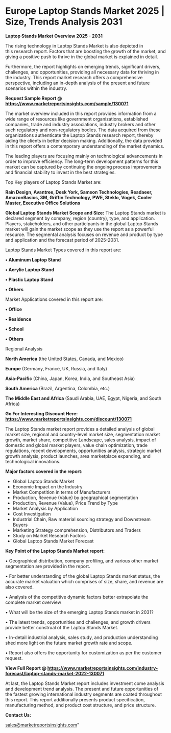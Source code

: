 # Europe Laptop Stands Market 2025 | Size, Trends Analysis 2031

<Strong> Laptop Stands Market Overview 2025 - 2031</strong>

The rising technology in Laptop Stands Market is also depicted in this research report. Factors that are boosting the growth of the market, and giving a positive push to thrive in the global market is explained in detail.

Furthermore, the report highlights on emerging trends, significant drivers, challenges, and opportunities, providing all necessary data for thriving in the industry. This report market research offers a comprehensive perspective, including an in-depth analysis of the present and future scenarios within the industry.

<strong>Request Sample Report @ <a href=https://www.marketreportsinsights.com/sample/130071>https://www.marketreportsinsights.com/sample/130071</a></strong>

The market overview included in this report provides information from a wide range of resources like government organizations, established companies, trade and industry associations, industry brokers and other such regulatory and non-regulatory bodies. The data acquired from these organizations authenticate the Laptop Stands research report, thereby aiding the clients in better decision making. Additionally, the data provided in this report offers a contemporary understanding of the market dynamics.

The leading players are focusing mainly on technological advancements in order to improve efficiency. The long-term development patterns for this market can be captured by continuing the ongoing process improvements and financial stability to invest in the best strategies.

Top Key players of Laptop Stands Market are:

<strong>Rain Design, Avantree, Desk York, Samson Technologies, Readaeer, AmazonBasics, 3M, Griffin Technology, PWE, Steklo, Vogek, Cooler Master, Executive Office Solutions</strong>

<strong><b>Global Laptop Stands Market Scope and Size:</b></strong>
The Laptop Stands market is declared segment by company, region (country), type, and application. Players, stakeholders, and other participants in the global Laptop Stands market will gain the market scope as they use the report as a powerful resource. The segmental analysis focuses on revenue and product by type and application and the forecast period of 2025-2031.

Laptop Stands Market Types covered in this report are:

<strong>• Aluminum Laptop Stand

• Acrylic Laptop Stand

• Plastic Laptop Stand

• Others</strong>

Market Applications covered in this report are:

<strong>• Office

• Residence

• School

• Others</strong> 

Regional Analysis

<strong>North America</strong> (the United States, Canada, and Mexico)

<strong>Europe</strong> (Germany, France, UK, Russia, and Italy)

<strong>Asia-Pacific</strong> (China, Japan, Korea, India, and Southeast Asia)

<strong>South America</strong> (Brazil, Argentina, Colombia, etc.)

<strong>The Middle East and Africa</strong> (Saudi Arabia, UAE, Egypt, Nigeria, and South Africa)

<strong>Go For Interesting Discount Here: <a href=https://www.marketreportsinsights.com/discount/130071>https://www.marketreportsinsights.com/discount/130071</a></strong>

The Laptop Stands market report provides a detailed analysis of global market size, regional and country-level market size, segmentation market growth, market share, competitive Landscape, sales analysis, impact of domestic and global market players, value chain optimization, trade regulations, recent developments, opportunities analysis, strategic market growth analysis, product launches, area marketplace expanding, and technological innovations.

<strong><b>Major factors covered in the report:</b></strong>
<ul>
  <li>Global Laptop Stands Market </li>
  <li>Economic Impact on the Industry</li>
  <li>Market Competition in terms of Manufacturers</li>
  <li>Production, Revenue (Value) by geographical segmentation</li>
  <li>Production, Revenue (Value), Price Trend by Type</li>
  <li>Market Analysis by Application</li>
  <li>Cost Investigation</li>
  <li>Industrial Chain, Raw material sourcing strategy and Downstream Buyers</li>
  <li>Marketing Strategy comprehension, Distributors and Traders</li>
  <li>Study on Market Research Factors</li>
  <li>Global Laptop Stands Market Forecast</li>
</ul>

<strong><b>Key Point of the Laptop Stands Market report:</b></strong>

• Geographical distribution, company profiling, and various other market segmentation are provided in the report.

• For better understanding of the global Laptop Stands market status, the accurate market valuation which comprises of size, share, and revenue are also covered.

• Analysis of the competitive dynamic factors better extrapolate the complete market overview

• What will be the size of the emerging Laptop Stands market in 2031?

• The latest trends, opportunities and challenges, and growth drivers provide better construal of the Laptop Stands Market.

• In-detail industrial analysis, sales study, and production understanding shed more light on the future market growth rate and scope.

• Report also offers the opportunity for customization as per the customer request.

<strong><b>View Full Report @ <a href=https://www.marketreportsinsights.com/industry-forecast/laptop-stands-market-2022-130071>https://www.marketreportsinsights.com/industry-forecast/laptop-stands-market-2022-130071</a></b></strong>


At last, the Laptop Stands Market report includes investment come analysis and development trend analysis. The present and future opportunities of the fastest growing international industry segments are coated throughout this report. This report additionally presents product specification, manufacturing method, and product cost structure, and price structure.

<strong>Contact Us:</strong>

sales@marketreportsinsights.com"
